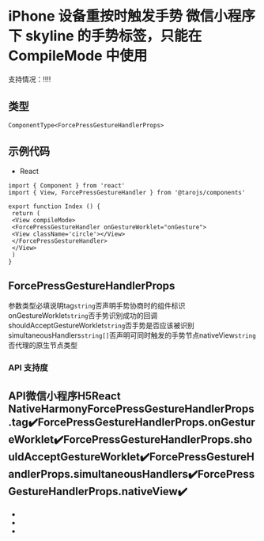 # iPhone 设备重按时触发手势 微信小程序下 skyline 的手势标签，只能在 CompileMode 中使用
支持情况：!!!!
## 类型[​](force-press-gesture-handler.html#类型)
```tsx
ComponentType<ForcePressGestureHandlerProps>
```

## 示例代码[​](force-press-gesture-handler.html#示例代码)

- React
```tsx
import { Component } from 'react'
import { View, ForcePressGestureHandler } from '@tarojs/components'

export function Index () {
 return (
 <View compileMode>
 <ForcePressGestureHandler onGestureWorklet="onGesture">
 <View className='circle'></View>
 </ForcePressGestureHandler>
 </View>
 )
}
```

## ForcePressGestureHandlerProps[​](force-press-gesture-handler.html#forcepressgesturehandlerprops)
参数类型必填说明tag`string`否声明手势协商时的组件标识onGestureWorklet`string`否手势识别成功的回调shouldAcceptGestureWorklet`string`否手势是否应该被识别simultaneousHandlers`string[]`否声明可同时触发的手势节点nativeView`string`否代理的原生节点类型
### API 支持度[​](force-press-gesture-handler.html#api-支持度)
API微信小程序H5React NativeHarmonyForcePressGestureHandlerProps.tag✔️ForcePressGestureHandlerProps.onGestureWorklet✔️ForcePressGestureHandlerProps.shouldAcceptGestureWorklet✔️ForcePressGestureHandlerProps.simultaneousHandlers✔️ForcePressGestureHandlerProps.nativeView✔️
- 
- 
- 

-
